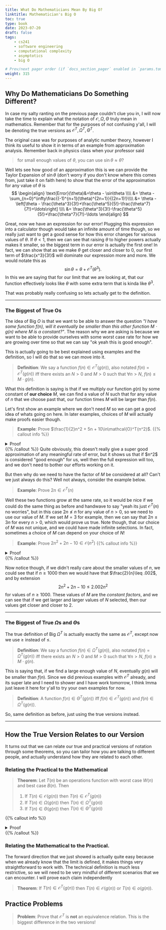 ```yaml
---
title: What Do Mathematicians Mean By Big O?
linktitle: Mathematician's Big O
toc: true
type: book
date: 2023-07-20
draft: false
tags:
    - cs241
    - software engineering
    - computational complexity
    - asymptotics
    - big O

# Prev/next pager order (if `docs_section_pager` enabled in `params.toml`)
weight: 315
---
```


## Why Do Mathematicians Do Something Different?

In case my salty ranting on the previous page couldn't clue you in, I will now take the time to explain what the notation of $\mathcal{O}, \Omega, \Theta$ truly mean in mathematics. Remember that for the purposes of not confusing y'all, I will be denoting the true versions as $\mathcal{O}^T, \Omega^T, \Theta^T$.

The original case was for purposes of analytic number theory, however I think its useful to show it in terms of an example from approximation analysis. Remember back in physics class when your professor said 

> for small enough values of $\theta$, you can use $\sin\theta\approx\theta$?

Well lets see how good of an approximation this is we can provide the Taylor Expansion of $\sin\theta$ (don't worry if you don't know where this comes from, just take it on faith here) to show that the error of the approximation for any value of $\theta$ is
$$
\begin{align}
\text{Error}(\theta)&=\theta - \sin\theta \\\\
&= \theta - \sum_{n=0}^\infty\frac{(-1)^{n+1}(\theta)^{2n+1}}{(2n+1)!}\\\\
&= \theta - \left[\theta - \frac{\theta^3}{3!}+\frac{\theta^5}{5!}-\frac{\theta^7}{7!}+\ldots\right] \\\\
&= \frac{\theta^3}{3!}-\frac{\theta^5}{5!}+\frac{\theta^7}{7!}-\ldots
\end{align}
$$

Great, now we have an expression for our error! Plugging this expression into a calculator though would take an infinite amount of time though, so we really just want to get a good sense for how this error changes for various values of $\theta$. If $\theta<1$, then we can see that raising $\theta$ to higher powers actually makes it smaller, so the biggest term in our error is actually the first one! In fact, we can show that as we make $\theta$ get closer and closer to $0$, our first term of $\frac{x^3}{3!}$ will dominate our expression more and more. We would notate this as
$$
\sin\theta = \theta + \mathcal{O}^T(\theta^3).
$$
In this we are saying that for our limit that we are looking at, that our function effectively looks like $\theta$ with some extra term that is kinda like $\theta^3$.

That was probably really confusing so lets actually get to the definition.

---

### The Biggest of True Os

The idea of Big $O$ is that we want to be able to answer the question *"I have some function $f(n)$, will it eventually be smaller than this other function $M\cdot g(n)$ where $M$ is a constant?"*. The reason why we are asking is because we want to be able to provide ourselves with some worst case rate for how we are growing over time so that we can say "ok yeah this is good enough".

This is actually going to be best explained using examples and the definition, so I will do that so we can move into it.

> **Definition**: We say a function $f(n)\in\mathcal{O}^T(g(n))$, also notated $f(n)=\mathcal{O}^T(g(n))$ iff there exists an $N>0$ and $M>0$ such that $\forall n > N$, $f(n)\leq M\cdot g(n)$.

What this definition is saying is that if we multiply our function $g(n)$ by some constant of **our choice** $M$, we can find a value of $N$ such that for any value of $n$ that we choose past that, our function times $M$ will be larger than $f(n)$.

Let's first show an example where we don't need $M$ so we can get a good idea of whats going on here. In later examples, choices of $M$ will actually make proofs easier though.

> **Example**: Prove $\frac{1}{2}n^2 + 5n + 10\in\mathcal{O}^T(n^2)$.
{{% callout info %}}
<details>
<summary>Proof</summary>
We can directly find our value of $N$ by solving the inequality
$$\begin{align}
\frac{1}{2}n^2 + 5n + 10 &\leq n^2 \\
0 &\leq \frac{1}{2}n^2 -5n -10
\end{align}$$
We can solve this using the quadratic formula to find our positive root is $N=5+3\sqrt{5}\approx 11.71$. As such, so long as $n\geq 12$, we can see that $n^2$ will be bigger than $\frac{1}{2}n^2 + 5n + 10$, which means that our claim is true!
</br>
QED
</details>
{{% /callout %}}
Quite obviously, this doesn't really give a super good approximation of any meaningful rate of error, but it shows us that if $n^2$ is considered "good enough" for us, well then the full expression will too, and we don't need to bother our efforts working on it.

But then why do we need to have the factor of $M$ be considered at all? Can't we just always do this? Well not always, consider the example below.

> **Example**: Prove $2n\in\mathcal{O}^T(n)$

Well these two functions grow at the same rate, so it would be nice if we could do the same thing as before and handwave to say "yeah its just $\mathcal{O}^T(n)$ no worries", but in this case $2n\not\leq n$ for any value of $n>0$, so we need to use our value of $M$. If we set $M=3$ for example, then we can say that $2n\leq 3n$ for every $n>0$, which would prove us true. Note though, that our choice of $M$ was not unique, and we could have made infinite selections. In fact, sometimes a choice of $M$ can depend on your choice of $N$!

> **Example**: Prove $2n^2+2n-10\in\mathcal{O}(n^2)$
{{% callout info %}}
<details>
<summary>Proof</summary>
In order to prove this we cannot do the same method before, as $2n^2+2n-10\geq n^2$ for large values of $n$. Instead we can apply a super clever trick. First lets factor out $n^2$ from our $2n^2+2n-10$ to get $$n^2\left(2+\frac{2}{n}-\frac{10}{n^2}\right).$$ Now something interesting to notice is that $\frac{2}{n}\leq 2$ if $n\geq 1$ and $-\frac{10}{n^2} < 0$ since its negative. As such we can say that if we choose $N=1$, for any value of $n\geq 1$ we can see $$2+\frac{2}{n}-\frac{10}{n^2} < 2+2=4.$$ Because of this we can say that if $n\geq 1$ then $$2n^2+2n-10 \leq 4n^2$$ which proves our claim.
</br>
QED
</details>
{{% /callout %}}

Now notice though, if we didn't really care about the smaller values of $n$, we could see that if $n\geq 1000$ then we would have that $\frac{2}{n}\leq .002$, and by extension
$$
2n^2+2n-10\leq 2.002n^2
$$
for values of $n\geq 1000$. These values of $M$ are the *constant factors*, and we can see that if we get larger and larger values of $N$ selected, then our values get closer and closer to $2$.

---

### The Biggest of True $\Omega$s and $\Theta$s

The true definition of Big $\Omega^T$ is actually exactly the same as $\mathcal{O}^T$, except now we use $\geq$ instead of $\leq$.

> **Definition**: We say a function $f(n)\in\Omega^T(g(n))$, also notated $f(n)=\Omega^T(g(n))$ iff there exists an $N>0$ and $M>0$ such that $\forall n > N$, $f(n)\geq M\cdot g(n)$.

This is saying that, if we find a large enough value of $N$, eventually $g(n)$ will be smaller than $f(n)$. Since we did previous examples with $\mathcal{O}^T$ already, and its super late and I need to shower and I have work tomorrow, I think Imma just leave it here for y'all to try your own examples for now.

> **Definition**: A function $f(n)\in\Theta^T(g(n))$ iff $f(n)\in\mathcal{O}^T(g(n))$ and $f(n)\in\Omega^T(g(n))$. 

So, same definition as before, just using the true versions instead.

---

## How the True Version Relates to our Version

It turns out that we can relate our true and practical versions of notation through some theorems, so you can tailor how you are talking to different people, and actually understand how they are related to each other.

### Relating the Practical to the Mathematical

> **Theorem**: Let $T(n)$ be an operations function with worst case $W(n)$ and best case $B(n)$. Then
> 1. If $T(n)\in\mathcal{O}(g(n))$ then $T(n)\in\mathcal{O}^T(g(n))$
> 2. If $T(n)\in\Omega(g(n))$ then $T(n)\in\Omega^T(g(n))$
> 3. If $T(n)\in\Theta(g(n))$ then $T(n)\in\Theta^T(g(n))$

{{% callout info %}}
<details>
<summary>Proof</summary>
Let us first prove claim $1$. For this we will be using the technical definition of a limit from analysis (so you may not know this if you haven't taken that course). Since we know $T(n)\in\mathcal{O}(g(n))$, we know that
$$
\lim_{n\rightarrow\infty}\frac{W(n)}{g(n)}=L
$$
where $0< L < \infty$. In the technical definition we can say that for every value of $\varepsilon > 0$, we can find an $N$ such that if $n > N$ then
$$
\lvert\frac{W(n)}{g(n)}-L\rvert < \varepsilon.
$$
We only need for our purposes that
$$
\frac{W(n)}{g(n)} < \varepsilon + L \implies W(n) < (\varepsilon+L)g(n).
$$
Now if we choose some particular value of $\varepsilon$ and get the assosiated $N$, since $T(n)\leq W(n)$ we know that if $M=(\varepsilon+L)$ and $n>N$ that
$$
T(n) < Mg(n) \implies T(n)\in\mathcal{O}^T(g(n)).
$$
</br>
For claim $2$ assume that $T(n)\in\Omega(g(n))$, then we can say that for every $\varepsilon$ there is a value of $N$ such that if $n>N$ then
$$
\lvert\frac{B(n)}{g(n)}-L\rvert < \varepsilon
$$
with $L$ being the limit. We can then say that
$$
L-\varepsilon < \frac{B(n)}{g(n)}
$$
and then perform the same steps as in case $1$ to prove our claim. This shows that $T(n)\in\Omega^T(g(n))$.
</br>
Claim $3$ then follows from claims $1,2$.
</br>
QED
</details>
{{% /callout %}}

### Relating the Mathematical to the Practical.

The forward direction that we just showed is actually quite easy because when we already know that the limit is defined, it makes things very straightforward to work with. The technical definition is much less restrictive, so we will need to be very mindful of different scenarios that we can encounter. I will prove each claim independently

> **Theorem**: If $T(n)\in\mathcal{O}^T(g(n))$ then $T(n)\in\mathcal{O}(g(n))$ or $T(n)\in o(g(n))$.

## Practice Problems

> **Problem**: Prove that $\mathcal{O}^T$ is **not** an equivalence relation. This is the biggest difference in the two versions!

